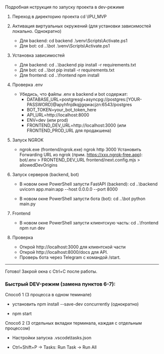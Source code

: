 Подробная нструкция по запуску проекта в dev-режиме

1. Переход в директорию проекта
   cd \IPU_MVP

2. Активация виртуальных окружений (для установки зависимостей локально. Однократно)
   - Для backend:
     cd backend
     .\venv\Scripts\Activate.ps1
   - Для bot:
     cd ..\bot
     .\venv\Scripts\Activate.ps1

3. Установка зависимостей
   - Для backend:
     cd ..\backend
     pip install -r requirements.txt
   - Для bot:
     cd ..\bot
     pip install -r requirements.txt
   - Для frontend:
     cd ..\frontend
     npm install


4. Проверка .env
   - Убедись, что файлы .env в backend и bot содержат:
     - DATABASE_URL=postgresql+asyncpg://postgres:[YOUR-PASSWORD]@apyhfnjdkqjjgqwacjzn:6543/postgres
     - BOT_TOKEN=your_bot_token_here
     - API_URL=http://localhost:8000
     - ENV=dev (или prod)
     - FRONTEND_DEV_URL=http://localhost:3000 (или FRONTEND_PROD_URL для продакшена)

5. Запуск NGROK
    - ngrok.exe (frontend/ngrok.exe)
      ngrok http 3000
      Установить Forwarding URL из ngrok (прим. https://xxx.ngrok-free.app):
        bot/.env > FRONTEND_DEV_URL
        frontend/next.config.mjs > allowedDevOrigins

6. Запуск серверов (backend, bot)
   - В новом окне PowerShell запусти FastAPI (backend):
     cd ..\backend
     uvicorn app.main:app --host 0.0.0.0 --port 8000

   - В новом окне PowerShell запусти бота (bot):
     cd ..\bot
     python main.py

7. Frontend
   - В новом окне PowerShell запусти клиентскую часть:
     cd ..\frontend
     npm run dev

8. Проверка
   - Открой http://localhost:3000 для клиентской части
   - Открой http://localhost:8000/docs для API.
   - Проверь бота через Telegram с командой /start.

---
Готово! Закрой окна с Ctrl+C после работы.


### Быстрый DEV-режим (замена пунктов 6-7):

Способ 1 (3 процесса в одном теминале)
  * установить npm install --save-dev concurrently (однократно)
  - npm start

Способ 2 (3 отдельных вкладки терминала, каждая с отдельным процессом)
  * Настройки запуска .vscode\tasks.json
  - Ctrl+Shift+P → Tasks: Run Task → Run All